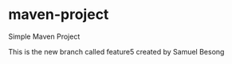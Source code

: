 # maven-project

Simple Maven Project

This is the new branch called feature5 created by Samuel Besong
